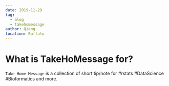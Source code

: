```yaml
---
date: 2019-11-29
tag: 
  - blog
  - takehomessage
author: Qiang
location: Buffalo
---
```


# What is TakeHoMessage for?

`Take Home Message` is a collection of short tip/note for #rstats #DataScience #Bioformatics and more.
